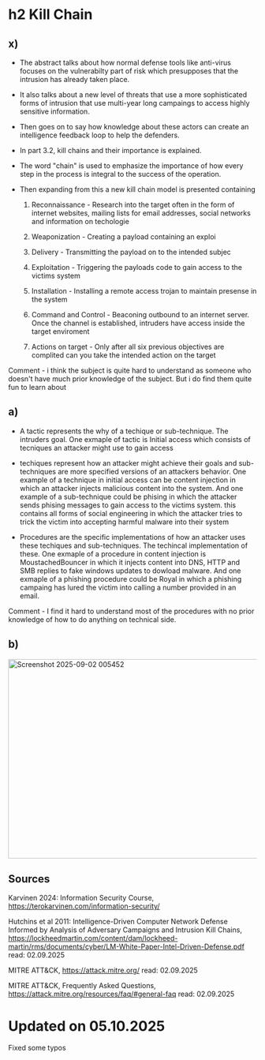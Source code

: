 # h2 Kill Chain

## x)

- The abstract talks about how normal defense tools like anti-virus focuses on the vulnerabilty part of risk which presupposes that the intrusion has already taken place.

- It also talks about a new level of threats that use a more sophisticated forms of intrusion that use multi-year long campaings to access highly sensitive information.

- Then goes on to say how knowledge about these actors can create an intelligence feedback loop to help the defenders.

- In part 3.2, kill chains and their importance is explained.

- The word "chain" is used to emphasize the importance of how every step in the process is integral to the success of the operation.

- Then expanding from this a new kill chain model is presented containing

  1. Reconnaissance - Research into the target often in the form of internet websites, mailing lists for email addresses, social networks and information on techologie
  
  2. Weaponization - Creating a payload containing an exploi
  
  3. Delivery - Transmitting the payload on to the intended subjec
  
  4. Exploitation - Triggering the payloads code to gain access to the victims system

  5. Installation - Installing a remote access trojan to maintain presense in the system

  6. Command and Control - Beaconing outbound to an internet server. Once the channel is established, intruders have access inside the target enviroment
  
  7. Actions on target - Only after all six previous objectives are complited can you take the intended action on the target

Comment - i think the subject is quite hard to understand as someone who doesn't have much prior knowledge of the subject. But i do find them quite fun to learn about
  
## a)

- A tactic represents the why of a techique or sub-technique. The intruders goal. One exmaple of tactic is Initial access which consists of tecniques an attacker might use to gain access

- techiques represent how an attacker might achieve their goals and sub-techniques are more specified versions of an attackers behavior. One example of a technique in initial access can be content injection in which an attacker injects malicious content into the system. And one example of a sub-technique could be
phising in which the attacker sends phising messages to gain access to the victims system. this contains all forms of social engineering in which the attacker tries to trick the victim into accepting harmful malware into their system

- Procedures are the specific implementations of how an attacker uses these techiques and sub-techniques. The techincal implementation of these. One exmaple of a procedure in content injection is MoustachedBouncer in which it injects content into DNS, HTTP and SMB replies to fake windows updates to dowload malware.
And one exmaple of a phishing procedure could be Royal in which a phishing campaing has lured the victim into calling a number provided in an email.

Comment - I find it hard to understand most of the procedures with no prior knowledge of how to do anything on technical side.

## b)

<img width="686" height="404" alt="Screenshot 2025-09-02 005452" src="https://github.com/user-attachments/assets/e50147ed-9c2c-4bc9-883e-06443f492961" />

## Sources
Karvinen 2024: Information Security Course, https://terokarvinen.com/information-security/

Hutchins et al 2011: Intelligence-Driven Computer Network Defense Informed by Analysis of Adversary Campaigns and Intrusion Kill Chains, https://lockheedmartin.com/content/dam/lockheed-martin/rms/documents/cyber/LM-White-Paper-Intel-Driven-Defense.pdf read: 02.09.2025

MITRE ATT&CK, https://attack.mitre.org/ read: 02.09.2025

MITRE ATT&CK, Frequently Asked Questions, https://attack.mitre.org/resources/faq/#general-faq read: 02.09.2025

# Updated on 05.10.2025
Fixed some typos
